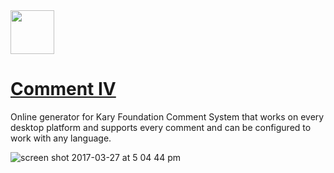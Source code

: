 
<img src="https://cloud.githubusercontent.com/assets/2157285/24356530/a53fd56c-130f-11e7-82bb-0639228ae76e.png" width="70">

# [Comment IV](http://comment.kary.space)
Online generator for Kary Foundation Comment System that works on every desktop platform and supports every comment and can be configured to work with any language. 

![screen shot 2017-03-27 at 5 04 44 pm](https://cloud.githubusercontent.com/assets/2157285/24356519/95e029be-130f-11e7-9e80-05759ca9cadb.png)
